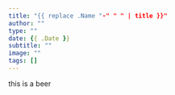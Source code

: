 ```yaml
---
title: "{{ replace .Name "-" " " | title }}"
author: ""
type: ""
date: {{ .Date }}
subtitle: ""
image: ""
tags: []
---
```


this is a beer
